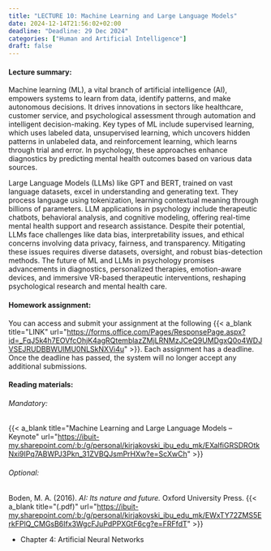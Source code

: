 ```yaml
---
title: "LECTURE 10: Machine Learning and Large Language Models"
date: 2024-12-14T21:56:02+02:00
deadline: "Deadline: 29 Dec 2024"
categories: ["Human and Artificial Intelligence"]
draft: false
---
```


#### Lecture summary:

Machine learning (ML), a vital branch of artificial intelligence (AI), empowers systems to learn from data, identify patterns, and make autonomous decisions. It drives innovations in sectors like healthcare, customer service, and psychological assessment through automation and intelligent decision-making. Key types of ML include supervised learning, which uses labeled data, unsupervised learning, which uncovers hidden patterns in unlabeled data, and reinforcement learning, which learns through trial and error. In psychology, these approaches enhance diagnostics by predicting mental health outcomes based on various data sources.

Large Language Models (LLMs) like GPT and BERT, trained on vast language datasets, excel in understanding and generating text. They process language using tokenization, learning contextual meaning through billions of parameters. LLM applications in psychology include therapeutic chatbots, behavioral analysis, and cognitive modeling, offering real-time mental health support and research assistance. Despite their potential, LLMs face challenges like data bias, interpretability issues, and ethical concerns involving data privacy, fairness, and transparency. Mitigating these issues requires diverse datasets, oversight, and robust bias-detection methods. The future of ML and LLMs in psychology promises advancements in diagnostics, personalized therapies, emotion-aware devices, and immersive VR-based therapeutic interventions, reshaping psychological research and mental health care.

#### Homework assignment:

You can access and submit your assignment at the following {{< a_blank title="LINK" url="https://forms.office.com/Pages/ResponsePage.aspx?id=_FqJ5k4h7EOVfcOhjK4agRQtemblazZMjLRNMzJCeQ9UMDgxQ0o4WDJVSEJRUDBBWUlMU0NLSkNXVi4u" >}}. Each assignment has a deadline. Once the deadline has passed, the system will no longer accept any additional submissions.

#### Reading materials:

###### Mandatory:

{{< a_blank title="Machine Learning and Large Language Models – Keynote" url="https://ibuit-my.sharepoint.com/:b:/g/personal/kirjakovski_ibu_edu_mk/EXalfiGRSDROtkNxi9IPq7ABWPJ3Pkn_31ZVBQJsmPrHXw?e=ScXwCh" >}}

<!-- Haier, R. J., Colom Marañón, R., & Hunt, E. B. (2024). *The science of human intelligence* (2nd ed.). Cambridge University press. {{< a_blank title="(.pdf)" url="https://ibuit-my.sharepoint.com/:b:/g/personal/kirjakovski_ibu_edu_mk/EcEXuBAPDuZGgPqaK9ehxEABHvAfva5S9L5IwSvWRpR5nA?e=yHHw3d" >}}

* Chapter:-->
<!-- Optional: -->

###### Optional:

Boden, M. A. (2016). *AI: Its nature and future.* Oxford University Press. {{< a_blank title="(.pdf)" url="https://ibuit-my.sharepoint.com/:b:/g/personal/kirjakovski_ibu_edu_mk/EWxTY72ZMS5ErkFPlQ_CMGsB6Ifx3WgcFJuPdPPXGtF6cg?e=FRFfdT" >}}

* Chapter 4: Artificial Neural Networks